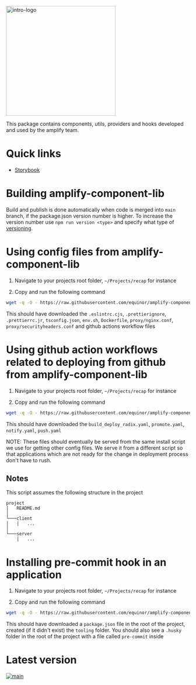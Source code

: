 
<img alt="intro-logo" src="https://raw.githubusercontent.com/equinor/amplify-component-lib/main/static/amplify_logo.png" width="300px" />

This package contains components, utils, providers and hooks developed and used by the amplify team.

# Quick links
- [Storybook](https://storybook-amplify-components.app.radix.equinor.com/)

# Building amplify-component-lib

Build and publish is done automatically when code is merged into `main` branch, if the package.json version number is higher.
To increase the version number use `npm run version <type>` and specify what type of [versioning](https://github.com/theogravity/version-bump#quick-start-usage).

# Using config files from amplify-component-lib

1. Navigate to your projects root folder, `~/Projects/recap` for instance

2. Copy and run the following command
```bash
wget -q -O - https://raw.githubusercontent.com/equinor/amplify-component-lib/main/config/install.sh | bash
```


This should have downloaded the `.eslintrc.cjs`, `.prettierignore`, `.prettierrc.jr`, `tsconfig.json`, `env.sh`, `Dockerfile`, `proxy/nginx.conf`, `proxy/securityheaders.conf` and github actions workflow files

# Using github action workflows related to deploying from github from amplify-component-lib

1. Navigate to your projects root folder, `~/Projects/recap` for instance

2. Copy and run the following command
```bash
wget -q -O - https://raw.githubusercontent.com/equinor/amplify-component-lib/main/config/install-deployment-files.sh | bash
```

This should have downloaded the `build_deploy_radix.yaml`, `promote.yaml`, `notify.yaml`, `push.yaml`

NOTE: These files should eventually be served from the same install script we use for getting other config files. We serve it from a different script so that applications which are not ready for the change in deployment process don't have to rush.

## Notes

This script assumes the following structure in the project
```
project
│   README.md
│
└───client
│   |   ...
│   
└───server
    │   ...
```

# Installing pre-commit hook in an application

1. Navigate to your projects root folder, `~/Projects/recap` for instance

2. Copy and run the following command
```bash
wget -q -O - https://raw.githubusercontent.com/equinor/amplify-component-lib/main/config/precommit/install.sh | bash
```

This should have downloaded a `package.json` file in the root of the project, created (if it didn't exist) the `tooling` folder.
You should also see a `.husky` folder in the root of the project with a file called `pre-commit` inside

# Latest version
[![main](https://img.shields.io/npm/v/@equinor/amplify-component-lib?color=%23c3f3d2&label=%40equinor%2Famplify-component-lib&logo=npm&)](https://www.npmjs.com/package/@equinor/amplify-component-lib)